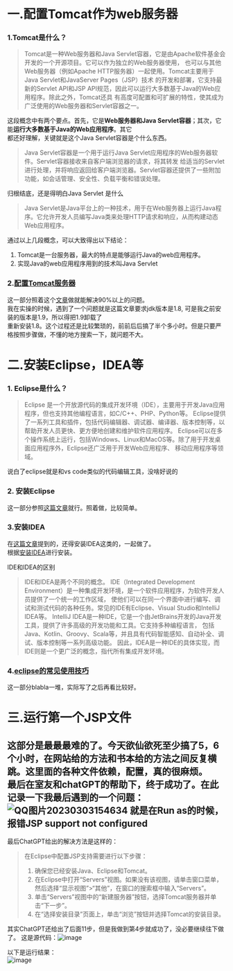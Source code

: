 # 一.配置Tomcat作为web服务器
### 1.Tomcat是什么？
> Tomcat是一种Web服务器和Java Servlet容器，它是由Apache软件基金会开发的一个开源项目。它可以作为独立的Web服务器使用，
> 也可以与其他Web服务器（例如Apache HTTP服务器）一起使用。Tomcat主要用于Java Servlet和JavaServer Pages（JSP）技术
> 的开发和部署，它支持最新的Servlet API和JSP API规范，因此可以运行大多数基于Java的Web应用程序。除此之外，Tomcat还具
> 有高度可配置和可扩展的特性，使其成为广泛使用的Web服务器和Servlet容器之一。

这段概念中有两个要点。首先，它是**Web服务器和Java Servlet容器**；其次，它能**运行大多数基于Java的Web应用程序**。其它  
都还好理解，关键就是这个Java Servlet容器是个什么东西。

> Java Servlet容器是一个用于运行Java Servlet应用程序的Web服务器软件。Servlet容器接收来自客户端浏览器的请求，将其转发
> 给适当的Servlet进行处理，并将响应返回给客户端浏览器。Servlet容器还提供了一些附加功能，如会话管理、安全性、负载平衡和错误处理。

归根结底，还是得明白Java Servlet 是什么
> Java Servlet是Java平台上的一种技术，用于在Web服务器上运行Java程序。它允许开发人员编写Java类来处理HTTP请求和响应，从而构建动态Web应用程序。

通过以上几段概念，可以大致得出以下结论：
1. Tomcat是一台服务器，最大的特点是能够运行Java的web应用程序。
2. 实现Java的web应用程序用到的技术叫Java Servlet

### 2.[配置Tomcat服务器](https://how2j.cn/k/tomcat/tomcat-tutorial/541.html)
这一部分照着这个[文章](https://how2j.cn/k/tomcat/tomcat-tutorial/541.html)做就能解决90%以上的问题。  
我在实操的时候，遇到了一个问题就是这篇文章要求jdk版本是1.8, 可是我之前安装的版本是1.9，所以得把1.9卸载了  
重新安装1.8。这个过程还是比较繁琐的，前前后后搞了半个多小时。但是只要严格按照步骤做，不懂的地方搜索一下，就问题不大。
  
    
    
# 二.安装Eclipse，IDEA等
### 1. Eclipse是什么？
>Eclipse 是一个开放源代码的集成开发环境（IDE），主要用于开发Java应用程序，但也支持其他编程语言，如C/C++、PHP、Python等。
>Eclipse提供了一系列工具和插件，包括代码编辑器、调试器、编译器、版本控制等，以帮助开发人员更快、更方便地创建和维护软件应用程序。
>Eclipse可以在多个操作系统上运行，包括Windows、Linux和MacOS等。除了用于开发桌面应用程序外，Eclipse还广泛用于开发Web应用程序、
>移动应用程序等领域。

说白了eclipse就是和vs code类似的代码编辑工具，没啥好说的

### 2. 安装Eclipse
这一部分参照[这篇文章](https://how2j.cn/k/helloworld/helloworld-donwload-eclipse/142.html)就行。照着做，比较简单。

### 3.安装IDEA
在[这篇文章](https://how2j.cn/k/helloworld/helloworld-donwload-eclipse/142.html)提到的，还得安装IDEA这类的，一起做了。  
根据[安装IDEA](https://how2j.cn/k/idea/idea-download-install/1348.html)进行安装。  

IDE和IDEA的区别
> IDE和IDEA是两个不同的概念。
> IDE（Integrated Development Environment）是一种集成开发环境，是一个软件应用程序，为软件开发人员提供了一个统一的工作区域，
> 使他们可以在同一个界面中进行编写、调试和测试代码的各种任务。常见的IDE有Eclipse、Visual Studio和IntelliJ IDEA等。
> IntelliJ IDEA是一种IDE，它是一个由JetBrains开发的Java开发工具，提供了许多高级的开发功能和工具。它支持多种编程语言，
> 包括Java、Kotlin、Groovy、Scala等，并且具有代码智能感知、自动补全、调试、版本控制等一系列高级功能。
> 因此，IDEA是一种IDE的具体实现，而IDE则是一个更广泛的概念，指代所有集成开发环境。

### 4.[eclipse的常见使用技巧](https://how2j.cn/k/helloworld/helloworld-eclipse-tips/300.html)
这一部分blabla一堆，实际写了之后再看比较好。

# 三.运行第一个JSP文件
这部分是最最最难的了。今天欲仙欲死至少搞了5，6个小时，在网站给的方法和书本给的方法之间反复横跳。这里面的各种文件依赖，配置，真的很麻烦。  
最后在室友和chatGPT的帮助下，终于成功了。在此记录一下我最后遇到的一个问题：![QQ图片20230303154634](https://user-images.githubusercontent.com/107463642/222662510-6c65b834-dc50-4da7-9313-2c485bc64e84.png)
就是在Run as的时候，报错JSP support not configured  
---
最后ChatGPT给出的解决方法是这样的：
> 在Eclipse中配置JSP支持需要进行以下步骤：
> 1. 确保您已经安装Java、Eclipse和Tomcat。
> 2. 在Eclipse中打开“Servers”视图。如果没有该视图，请单击窗口菜单，然后选择“显示视图”>“其他”，在窗口的搜索框中输入“Servers”。
> 3. 单击“Servers”视图中的“新建服务器”按钮，选择Tomcat服务器并单击“下一步”。
> 4. 在“选择安装目录”页面上，单击“浏览”按钮并选择Tomcat的安装目录。  

  
  
其实ChatGPT还给出了后面11步，但是我做到第4步就成功了，没必要继续往下做了。
这是源代码：![image](https://user-images.githubusercontent.com/107463642/222663693-34e4385d-2e94-42de-b8e2-228171197c7d.png)
  
    
    
以下是运行结果：  
![image](https://user-images.githubusercontent.com/107463642/222663829-82227933-cc48-4afe-ae72-2797a7a80530.png)
